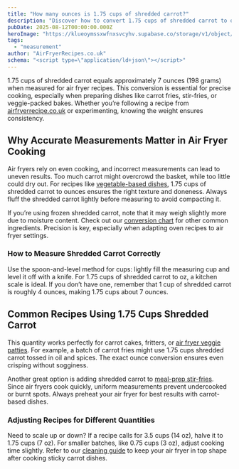 ```yaml
---
title: "How many ounces is 1.75 cups of shredded carrot?"
description: "Discover how to convert 1.75 cups of shredded carrot to ounces easily for perfect air fryer recipes every time."
pubDate: 2025-08-12T00:00:00.000Z
heroImage: "https://klueoymssxwfnxsvcyhv.supabase.co/storage/v1/object/public/md/how-many-ounces-is-1-75-cups-shredded-carrot-1e6fbb63.webp"
tags:
  - "measurement"
author: "AirFryerRecipes.co.uk"
schema: "<script type=\"application/ld+json\"></script>"
---
```


<p>1.75 cups of shredded carrot equals approximately 7 ounces (198 grams) when measured for air fryer recipes. This conversion is essential for precise cooking, especially when preparing dishes like carrot fries, stir-fries, or veggie-packed bakes. Whether you’re following a recipe from <a href=https://www.airfryerrecipe.co.uk>airfryerrecipe.co.uk</a> or experimenting, knowing the weight ensures consistency.</p>  

<h2>Why Accurate Measurements Matter in Air Fryer Cooking</h2>  
<p>Air fryers rely on even cooking, and incorrect measurements can lead to uneven results. Too much carrot might overcrowd the basket, while too little could dry out. For recipes like <a href=https://www.airfryerrecipe.co.uk/recipe-category/vegetables>vegetable-based dishes</a>, 1.75 cups of shredded carrot to ounces ensures the right texture and doneness. Always fluff the shredded carrot lightly before measuring to avoid compacting it.</p>  

<p>If you’re using frozen shredded carrot, note that it may weigh slightly more due to moisture content. Check out our <a href=https://www.airfryerrecipe.co.uk/air-fryer-conversion-chart>conversion chart</a> for other common ingredients. Precision is key, especially when adapting oven recipes to air fryer settings.</p>  

<h3>How to Measure Shredded Carrot Correctly</h3>  
<p>Use the spoon-and-level method for cups: lightly fill the measuring cup and level it off with a knife. For 1.75 cups of shredded carrot to oz, a kitchen scale is ideal. If you don’t have one, remember that 1 cup of shredded carrot is roughly 4 ounces, making 1.75 cups about 7 ounces.</p>  

<h2>Common Recipes Using 1.75 Cups Shredded Carrot</h2>  
<p>This quantity works perfectly for carrot cakes, fritters, or <a href=https://www.airfryerrecipe.co.uk/recipes>air fryer veggie patties</a>. For example, a batch of carrot fries might use 1.75 cups shredded carrot tossed in oil and spices. The exact ounce conversion ensures even crisping without sogginess.</p>  

<p>Another great option is adding shredded carrot to <a href=https://www.airfryerrecipe.co.uk/recipe-category/meal-prep>meal-prep stir-fries</a>. Since air fryers cook quickly, uniform measurements prevent undercooked or burnt spots. Always preheat your air fryer for best results with carrot-based dishes.</p>  

<h3>Adjusting Recipes for Different Quantities</h3>  
<p>Need to scale up or down? If a recipe calls for 3.5 cups (14 oz), halve it to 1.75 cups (7 oz). For smaller batches, like 0.75 cups (3 oz), adjust cooking time slightly. Refer to our <a href=https://www.airfryerrecipe.co.uk/air-fryer-cleaner>cleaning guide</a> to keep your air fryer in top shape after cooking sticky carrot dishes.</p>